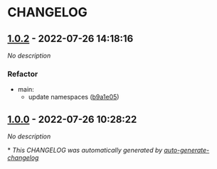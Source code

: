 # CHANGELOG

## [1.0.2](https://github.com/free-id/xml/releases/tag/1.0.2) - 2022-07-26 14:18:16

*No description*

### Refactor

- main:
  - update namespaces ([b9a1e05](https://github.com/free-id/xml/commit/b9a1e0561e0f76bf82a99962706ad1f1760d7d0e))

## [1.0.0](https://github.com/free-id/xml/releases/tag/1.0.0) - 2022-07-26 10:28:22

*No description*

\* *This CHANGELOG was automatically generated by [auto-generate-changelog](https://github.com/BobAnkh/auto-generate-changelog)*
